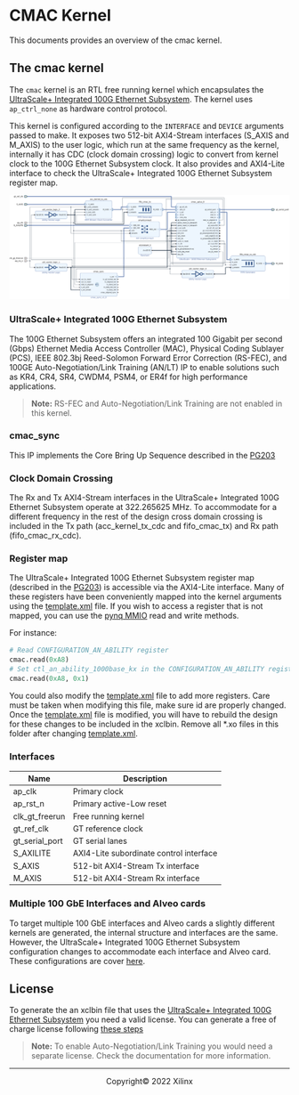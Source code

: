 # CMAC Kernel

This documents provides an overview of the cmac kernel.

## The cmac kernel

The `cmac` kernel is an RTL free running kernel which encapsulates the [UltraScale+ Integrated 100G Ethernet Subsystem](https://www.xilinx.com/products/intellectual-property/cmac_usplus.html). The kernel uses `ap_ctrl_none` as hardware control protocol. 

This kernel is configured according to the `INTERFACE` and `DEVICE` arguments passed to make. It exposes two 512-bit AXI4-Stream interfaces (S_AXIS and M_AXIS) to the user logic, which run at the same frequency as the kernel, internally it has CDC (clock domain crossing) logic to convert from kernel clock to the 100G Ethernet Subsystem clock. It also provides and AXI4-Lite interface to check the UltraScale+ Integrated 100G Ethernet Subsystem register map.

![](../img/cmac_kernel.png)

### UltraScale+ Integrated 100G Ethernet Subsystem

The 100G Ethernet Subsystem offers an integrated 100 Gigabit per second (Gbps) Ethernet Media Access Controller (MAC), Physical Coding Sublayer (PCS), IEEE 802.3bj Reed-Solomon Forward Error Correction (RS-FEC), and 100GE Auto-Negotiation/Link Training (AN/LT) IP to enable solutions such as KR4, CR4, SR4, CWDM4, PSM4, or ER4f for high performance applications.

> **Note:** RS-FEC and Auto-Negotiation/Link Training are not enabled in this kernel.

### cmac_sync

This IP implements the Core Bring Up Sequence described in the [PG203](https://docs.xilinx.com/v/u/en-US/pg203-cmac-usplus)

### Clock Domain Crossing

The Rx and Tx AXI4-Stream interfaces in the UltraScale+ Integrated 100G Ethernet Subsystem operate at 322.265625 MHz. To accommodate for a different frequency in the rest of the design cross domain crossing is included in the Tx path (acc_kernel_tx_cdc and fifo_cmac_tx) and Rx path (fifo_cmac_rx_cdc).

### Register map

The UltraScale+ Integrated 100G Ethernet Subsystem register map (described in the [PG203](https://docs.xilinx.com/v/u/en-US/pg203-cmac-usplus)) is accessible via the AXI4-Lite interface. Many of these registers have been conveniently mapped into the kernel arguments using the [template.xml](template.xml) file.
If you wish to access a register that is not mapped, you can use the [pynq MMIO](https://pynq.readthedocs.io/en/latest/pynq_package/pynq.mmio.html#module-pynq.mmio) read and write methods.

For instance:

```python
# Read CONFIGURATION_AN_ABILITY register
cmac.read(0xA8)
# Set ctl_an_ability_1000base_kx in the CONFIGURATION_AN_ABILITY register
cmac.read(0xA8, 0x1)
```

You could also modify the [template.xml](template.xml) file to add more registers. Care must be taken when modifying this file, make sure id are properly changed. Once the [template.xml](template.xml) file is modified, you will have to rebuild the design for these changes to be included in the xclbin. Remove all \*.xo files in this folder after changing [template.xml](template.xml).

### Interfaces

| Name           | Description                             |
|----------------|-----------------------------------------|
| ap_clk         | Primary clock                           |
| ap_rst_n       | Primary active-Low reset                |
| clk_gt_freerun | Free running kernel                     |
| gt_ref_clk     | GT reference clock                      |
| gt_serial_port | GT serial lanes                         |
| S_AXILITE      | AXI4-Lite subordinate control interface |
| S_AXIS         | 512-bit AXI4-Stream Tx interface        |
| M_AXIS         | 512-bit AXI4-Stream Rx interface        |

### Multiple 100 GbE Interfaces and Alveo cards

To target multiple 100 GbE interfaces and  Alveo cards a slightly different kernels are generated, the internal structure and interfaces are the same. However, the UltraScale+ Integrated 100G Ethernet Subsystem configuration changes to accommodate each interface and Alveo card. These configurations are cover [here](bd_cmac.tcl#L41-L114).

## License 

To generate the an xclbin file that uses the [UltraScale+ Integrated 100G Ethernet Subsystem](https://www.xilinx.com/products/intellectual-property/cmac_usplus.html) you need a valid license. You can generate a free of charge license following [these steps](https://github.com/Xilinx/open-nic-shell#cmac-license)

> **Note:** To enable Auto-Negotiation/Link Training you would need a separate license. Check the documentation for more information.

------------------------------------------------------
<p align="center">Copyright&copy; 2022 Xilinx</p>
